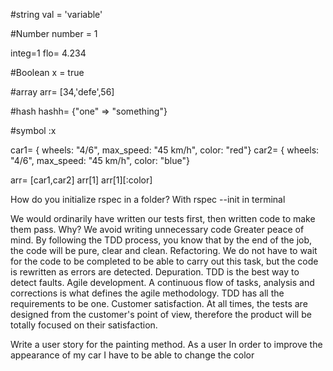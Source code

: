 #string
val = 'variable'

#Number
number = 1

integ=1
flo= 4.234

#Boolean
x = true

#array
arr= [34,'defe',56]

#hash
hashh= {"one" => "something"}

#symbol
:x

car1= { wheels: "4/6", max_speed: "45 km/h", color: "red"}
car2= { wheels: "4/6", max_speed: "45 km/h", color: "blue"}

arr= [car1,car2]
arr[1]
arr[1][:color]

How do you initialize rspec in a folder?
With rspec --init in terminal

We would ordinarily have written our tests first, then written code to make them pass. Why?
We avoid writing unnecessary code
Greater peace of mind. By following the TDD process, you know that by the end of the job, the code will be pure, clear and clean.
Refactoring. We do not have to wait for the code to be completed to be able to carry out this task, but the code is rewritten as errors are detected.
Depuration. TDD is the best way to detect faults.
Agile development. A continuous flow of tasks, analysis and corrections is what defines the agile methodology. TDD has all the requirements to be one.
Customer satisfaction. At all times, the tests are designed from the customer's point of view, therefore the product will be totally focused on their satisfaction.

Write a user story for the painting method.
As a user
In order to improve the appearance of my car
I have to be able to change the color